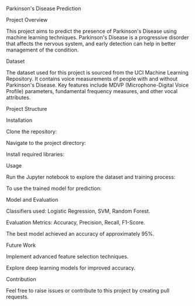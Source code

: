 Parkinson's Disease Prediction

Project Overview

This project aims to predict the presence of Parkinson's Disease using machine learning techniques. Parkinson's Disease is a progressive disorder that affects the nervous system, and early detection can help in better management of the condition.

Dataset

The dataset used for this project is sourced from the UCI Machine Learning Repository. It contains voice measurements of people with and without Parkinson's Disease. Key features include MDVP (Microphone-Digital Voice Profile) parameters, fundamental frequency measures, and other vocal attributes.


Project Structure

Installation

Clone the repository:

Navigate to the project directory:

Install required libraries:

Usage

Run the Jupyter notebook to explore the dataset and training process:

To use the trained model for prediction:

Model and Evaluation

Classifiers used: Logistic Regression, SVM, Random Forest.

Evaluation Metrics: Accuracy, Precision, Recall, F1-Score.

The best model achieved an accuracy of approximately 95%.

Future Work

Implement advanced feature selection techniques.

Explore deep learning models for improved accuracy.

Contribution

Feel free to raise issues or contribute to this project by creating pull requests.



